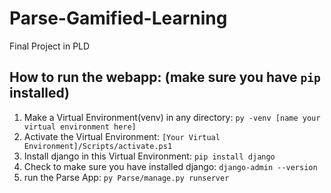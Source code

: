 # Parse-Gamified-Learning
 Final Project in PLD

## How to run the webapp: (make sure you have `pip` installed)
  1. Make a Virtual Environment(venv) in any directory:
  `py -venv [name your virtual environment here]`
  2. Activate the Virtual Environment:
  `[Your Virtual Environment]/Scripts/activate.ps1`
  3. Install django in this Virtual Environment:
  `pip install django`
  4. Check to make sure you have installed django:
  `django-admin --version`
  5. run the Parse App:
  `py Parse/manage.py runserver`